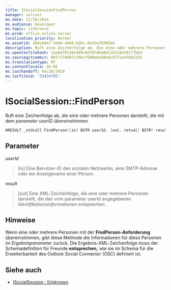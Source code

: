 ```yaml
---
title: ISocialSessionFindPerson
manager: soliver
ms.date: 11/16/2014
ms.audience: Developer
ms.topic: reference
ms.prod: office-online-server
localization_priority: Normal
ms.assetid: a86cb847-5d49-44b8-b2bc-0e35e70395b4
description: Ruft eine Zeichenfolge ab, die eine oder mehrere Personen darstellt, die mit dem parameter userID übereinstimmen.
ms.openlocfilehash: 1aa6478126e509c8d707d6a8d11b2c8428177bbd
ms.sourcegitcommit: 8657170d071f9bcf680aba50b9c07f2a4fb82283
ms.translationtype: MT
ms.contentlocale: de-DE
ms.lasthandoff: 04/28/2019
ms.locfileid: "33434795"
---
```

# <a name="isocialsessionfindperson"></a>ISocialSession::FindPerson

Ruft eine Zeichenfolge ab, die eine oder mehrere Personen darstellt, die mit dem _parameter userID übereinstimmen._ 
  
```cpp
HRESULT _stdcall FindPerson([in] BSTR userId, [out, retval] BSTR* result);
```

## <a name="parameters"></a>Parameter

_userId_
  
> [in] Eine Benutzer-ID des sozialen Netzwerks, eine SMTP-Adresse oder ein Anzeigename einer Person.
    
_result_
  
> [out] Eine XML-Zeichenfolge, die eine oder mehrere Personen darstellt, die den vom parameter userId angegebenen  _Identifikationsinformationen_ entsprechen. 
    
## <a name="remarks"></a>Hinweise

Wenn eine oder mehrere Personen mit der **FindPerson-Anforderung** übereinstimmen, gibt diese Methode die Informationen für diese Personen im  _Ergebnisparameter_ zurück. Die  Ergebnis-XML-Zeichenfolge muss der Schemadefinition für Freunde **entsprechen,** wie sie im Schema für die Erweiterbarkeit des Outlook Social Connector (OSC) definiert ist. 
  
## <a name="see-also"></a>Siehe auch

- [ISocialSession : IUnknown](isocialsessioniunknown.md)

